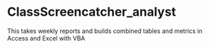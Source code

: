 # ClassScreencatcher_analyst
This takes weekly reports and builds combined tables and metrics in Access and Excel with VBA 
